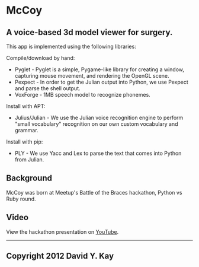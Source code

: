 # McCoy
## A voice-based 3d model viewer for surgery.

This app is implemented using the following libraries:

Compile/download by hand:

* Pyglet - Pyglet is a simple, Pygame-like library for creating a window, capturing mouse movement, and rendering the OpenGL scene.
* Pexpect - In order to get the Julian output into Python, we use Pexpect and
  parse the shell output.
* VoxForge - 1MB speech model to recognize phonemes.

Install with APT:

* Julius/Julian - We use the Julian voice recognition engine to perform "small vocabulary" recognition on our own custom vocabulary and grammar.

Install with pip:
* PLY - We use Yacc and Lex to parse the text that comes into Python from Julian.

## Background

McCoy was born at Meetup's Battle of the Braces hackathon, Python vs Ruby round.

## Video

View the hackathon presentation on [YouTube](http://youtu.be/uC6h173sidA).

----------------------------------------
Copyright 2012 David Y. Kay
----------------------------------------
